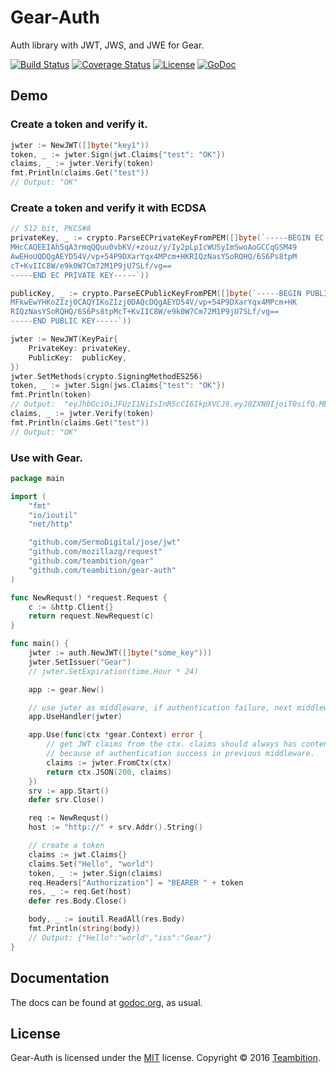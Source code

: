 Gear-Auth
====
Auth library with JWT, JWS, and JWE for Gear.

[![Build Status](http://img.shields.io/travis/teambition/gear-auth.svg?style=flat-square)](https://travis-ci.org/teambition/gear-auth)
[![Coverage Status](http://img.shields.io/coveralls/teambition/gear-auth.svg?style=flat-square)](https://coveralls.io/r/teambition/gear-auth)
[![License](http://img.shields.io/badge/license-mit-blue.svg?style=flat-square)](https://raw.githubusercontent.com/teambition/gear-auth/master/LICENSE)
[![GoDoc](http://img.shields.io/badge/go-documentation-blue.svg?style=flat-square)](http://godoc.org/github.com/teambition/gear-auth)


## Demo

### Create a token and verify it.
```go
jwter := NewJWT([]byte("key1"))
token, _ := jwter.Sign(jwt.Claims{"test": "OK"})
claims, _ := jwter.Verify(token)
fmt.Println(claims.Get("test"))
// Output: "OK"
```

### Create a token and verify it with ECDSA
```go
// 512 bit, PKCS#8
privateKey, _ := crypto.ParseECPrivateKeyFromPEM([]byte(`-----BEGIN EC PRIVATE KEY-----
MHcCAQEEIAh5qA3rmqQQuu0vbKV/+zouz/y/Iy2pLpIcWUSyImSwoAoGCCqGSM49
AwEHoUQDQgAEYD54V/vp+54P9DXarYqx4MPcm+HKRIQzNasYSoRQHQ/6S6Ps8tpM
cT+KvIIC8W/e9k0W7Cm72M1P9jU7SLf/vg==
-----END EC PRIVATE KEY-----`))

publicKey, _ := crypto.ParseECPublicKeyFromPEM([]byte(`-----BEGIN PUBLIC KEY-----
MFkwEwYHKoZIzj0CAQYIKoZIzj0DAQcDQgAEYD54V/vp+54P9DXarYqx4MPcm+HK
RIQzNasYSoRQHQ/6S6Ps8tpMcT+KvIIC8W/e9k0W7Cm72M1P9jU7SLf/vg==
-----END PUBLIC KEY-----`))

jwter := NewJWT(KeyPair{
	PrivateKey: privateKey,
	PublicKey:  publicKey,
})
jwter.SetMethods(crypto.SigningMethodES256)
token, _ := jwter.Sign(jws.Claims{"test": "OK"})
fmt.Println(token)
// Output:  "eyJhbGciOiJFUzI1NiIsInR5cCI6IkpXVCJ9.eyJ0ZXN0IjoiT0sifQ.MEQCIAy5-edjjRliSD4rgYTL02nuNka_n_tGUzDLEvHAKUcpAiAu3QkiPvB3sYO5ZAYJWCPdCk7lh4yYSy4z7VorZ893cQ"
claims, _ := jwter.Verify(token)
fmt.Println(claims.Get("test"))
// Output: "OK"
```

### Use with Gear.
```go
package main

import (
	"fmt"
	"io/ioutil"
	"net/http"

	"github.com/SermoDigital/jose/jwt"
	"github.com/mozillazg/request"
	"github.com/teambition/gear"
	"github.com/teambition/gear-auth"
)

func NewRequst() *request.Request {
	c := &http.Client{}
	return request.NewRequest(c)
}

func main() {
	jwter := auth.NewJWT([]byte("some_key")))
	jwter.SetIssuer("Gear")
	// jwter.SetExpiration(time.Hour * 24)

	app := gear.New()

	// use jwter as middleware, if authentication failure, next middleware will not run.
	app.UseHandler(jwter)

	app.Use(func(ctx *gear.Context) error {
		// get JWT claims from the ctx. claims should always has content(not empty)
		// because of authentication success in previous middleware.
		claims := jwter.FromCtx(ctx)
		return ctx.JSON(200, claims)
	})
	srv := app.Start()
	defer srv.Close()

	req := NewRequst()
	host := "http://" + srv.Addr().String()

	// create a token
	claims := jwt.Claims{}
	claims.Set("Hello", "world")
	token, _ := jwter.Sign(claims)
	req.Headers["Authorization"] = "BEARER " + token
	res, _ := req.Get(host)
	defer res.Body.Close()

	body, _ := ioutil.ReadAll(res.Body)
	fmt.Println(string(body))
	// Output: {"Hello":"world","iss":"Gear"}
}
```

## Documentation

The docs can be found at [godoc.org](https://godoc.org/github.com/teambition/gear-auth), as usual.

## License
Gear-Auth is licensed under the [MIT](https://github.com/teambition/gear-auth/blob/master/LICENSE) license.
Copyright &copy; 2016 [Teambition](https://www.teambition.com).